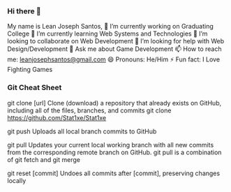 ### Hi there 👋

My name is Lean Joseph Santos, 
🔭 I’m currently working on Graduating College
🌱 I’m currently learning Web Systems and Technologies
👯 I’m looking to collaborate on Web Development
🤔 I’m looking for help with Web Design/Development
💬 Ask me about Game Development
📫 How to reach me: leanjosephsantos@gmail.com
😄 Pronouns: He/Him
⚡ Fun fact: I Love Fighting Games

### Git Cheat Sheet

git clone [url]
Clone (download) a repository that already exists on
GitHub, including all of the files, branches, and commits
git clone https://github.com/Stat1xe/Stat1xe

git push
Uploads all local branch commits to GitHub

git pull
Updates your current local working branch with all new
commits from the corresponding remote branch on GitHub.
git pull is a combination of git fetch and git merge

git reset [commit]
Undoes all commits after [commit], preserving changes locally

<!--
**Stat1xe/Stat1xe** is a ✨ _special_ ✨ repository because its `README.md` (this file) appears on your GitHub profile.

Here are some ideas to get you started:

- 🔭 I’m currently working on ...
- 🌱 I’m currently learning ...
- 👯 I’m looking to collaborate on ...
- 🤔 I’m looking for help with ...
- 💬 Ask me about ...
- 📫 How to reach me: ...
- 😄 Pronouns: ...
- ⚡ Fun fact: ...
-->
